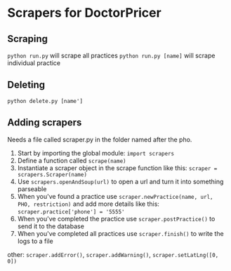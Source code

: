 # Scrapers for DoctorPricer

## Scraping
`python run.py` will scrape all practices
`python run.py [name]` will scrape individual practice

## Deleting
`python delete.py [name']`

## Adding scrapers
Needs a file called scraper.py in the folder named after the pho.

1. Start by importing the global module: `import scrapers`
1. Define a function called `scrape(name)`
1. Instantiate a scraper object in the scrape function like this: `scraper = scrapers.Scraper(name)`
1. Use `scrapers.openAndSoup(url)` to open a url and turn it into something parseable
1. When you've found a practice use `scraper.newPractice(name, url, PHO, restriction)` and add more details like this: `scraper.practice['phone'] = '5555'`
1. When you've completed the practice use `scraper.postPractice()` to send it to the database
1. When you've completed all practices use `scraper.finish()` to write the logs to a file

other: `scraper.addError()`, `scraper.addWarning()`, `scraper.setLatLng([0, 0])`